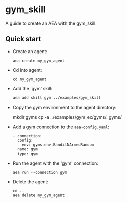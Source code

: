 # gym_skill

A guide to create an AEA with the gym_skill.

## Quick start

- Create an agent:
    
      aea create my_gym_agent

- Cd into agent:

	  cd my_gym_agent

- Add the 'gym' skill:

      aea add skill gym ../examples/gym_skill

- Copy the gym environment to the agent directory:

	mkdir gyms
	cp -a ../examples/gym_ex/gyms/. gyms/

- Add a gym connection to the `aea-config.yaml`:

      - connection:
        config:
          env: gyms.env.BanditNArmedRandom
        name: gym
        type: gym

- Run the agent with the 'gym' connection:

      aea run --connection gym

- Delete the agent:

      cd ..
      aea delete my_gym_agent
